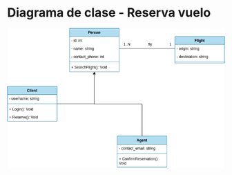 # Diagrama de clase - Reserva vuelo

<div align=center>

![img](./img/diagrama-clase-reserva-vuelos.drawio.png)

</div>
